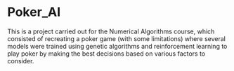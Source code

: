 # Poker_AI
This is a project carried out for the Numerical Algorithms course, which consisted of recreating a poker game (with some limitations) where several models were trained using genetic algorithms and reinforcement learning to play poker by making the best decisions based on various factors to consider.
